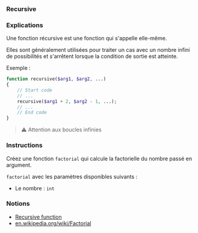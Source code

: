 ### Recursive

### Explications

Une fonction récursive est une fonction qui s'appelle elle-même.

Elles sont généralement utilisées pour traiter un cas avec un nombre infini de possibilités et s'arrêtent lorsque la condition de sortie est atteinte.

Exemple : 

```php
function recursive($arg1, $arg2, ...) 
{
    // Start code
    // ...
    recursive($arg1 + 2, $arg2 - 1, ...);
    // ...
    // End code
}
```

> ⚠ Attention aux boucles infinies

### Instructions

Créez une fonction `factorial` qui calcule la factorielle du nombre passé en argument.

`factorial` avec les paramètres disponibles suivants :
- Le nombre : `int`

### Notions

- [Recursive function](https://thisinterestsme.com/php-recursion-example/)
- [en.wikipedia.org/wiki/Factorial](https://en.wikipedia.org/wiki/Factorial)